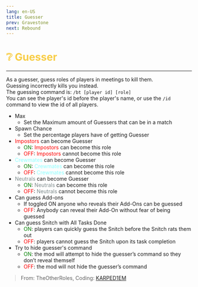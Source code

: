 ```yaml
---
lang: en-US
title: Guesser
prev: Gravestone
next: Rebound
---
```


# <font color=#f8cd46>❔ <b>Guesser</b></font> <Badge text="Mixed" type="tip" vertical="middle"/>
---

As a guesser, guess roles of players in meetings to kill them.<br>
Guessing incorrectly kills you instead.<br>
The guessing command is: `/bt [player id] [role]`<br>
You can see the player's id before the player's name, or use the `/id` command to view the id of all players.
* Max
  * Set the Maximum amount of Guessers that can be in a match
* Spawn Chance
  * Set the percentage players have of getting Guesser
* <font color=red>Impostors</font> can become Guesser
  * <font color=green>ON</font>: <font color=red>Impostors</font> can become this role
  * <font color=red>OFF</font>: <font color=red>Impostors</font> cannot become this role
* <font color=#8cffff>Crewmates</font> can become Guesser
  * <font color=green>ON</font>: <font color=#8cffff>Crewmates</font> can become this role
  * <font color=red>OFF</font>: <font color=#8cffff>Crewmates</font> cannot become this role
* <font color=#7f8c8d>Neutrals</font> can become Guesser
  * <font color=green>ON</font>: <font color=#7f8c8d>Neutrals</font> can become this role
  * <font color=red>OFF</font>: <font color=#7f8c8d>Neutrals</font> cannot become this role
* Can guess Add-ons
  * If toggled ON anyone who reveals their Add-Ons can be guessed
  * <font color=red>OFF</font>: Anybody can reveal their Add-On without fear of being guessed
* Can guess Snitch with All Tasks Done
  * <font color=green>ON</font>: players can quickly guess the Snitch before the Snitch rats them out
  * <font color=red>OFF</font>: players cannot guess the Snitch upon its task completion
* Try to hide guesser's command
  * <font color=green>ON</font>: the mod will attempt to hide the guesser’s command so they don’t reveal themself
  * <font color=red>OFF</font>: the mod will not hide the guesser’s command

> From: TheOtherRoles, Coding: [KARPED1EM](https://github.com/KARPED1EM)